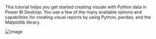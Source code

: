This tutorial helps you get started creating visuals with Python data in Power BI Desktop. 
You use a few of the many available options and capabilities for creating visual reports by using Python, pandas, and the Matplotlib library.


![image](https://github.com/user-attachments/assets/73a2ebb3-b8a4-4358-bb2c-cb78ee63e93c)
